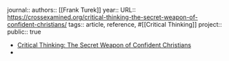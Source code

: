 journal::
authors:: [[Frank Turek]] 
year::
URL:: https://crossexamined.org/critical-thinking-the-secret-weapon-of-confident-christians/
tags:: article, reference, #[[Critical Thinking]] 
project::
public:: true

- [Critical Thinking: The Secret Weapon of Confident Christians](https://crossexamined.org/critical-thinking-the-secret-weapon-of-confident-christians/)
-